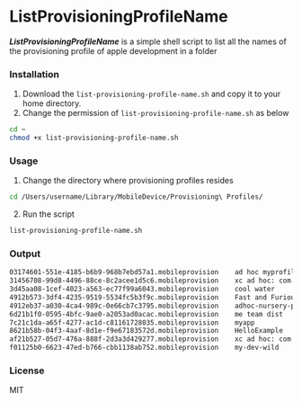 # ListProvisioningProfileName

***ListProvisioningProfileName*** is a simple shell script to list all the names of the provisioning profile of apple development in a folder

### Installation
1. Download the `list-provisioning-profile-name.sh` and copy it to your home directory.
2. Change the permission of `list-provisioning-profile-name.sh` as below
```sh
cd ~
chmod +x list-provisioning-profile-name.sh
```

### Usage
1. Change the directory where provisioning profiles resides
```sh
cd /Users/username/Library/MobileDevice/Provisioning\ Profiles/
```
2. Run the script
```sh
list-provisioning-profile-name.sh
```

### Output
```sh
03174601-551e-4185-b6b9-968b7ebd57a1.mobileprovision	ad hoc myprofile
31456708-99d8-4496-88ce-8c2acee1d5c6.mobileprovision	xc ad hoc: com.abc.ios.*
3d45aa08-1cef-4023-a563-ec77f99a6043.mobileprovision	cool water
4912b573-3df4-4235-9519-5534fc5b3f9c.mobileprovision	Fast and Furious
4912eb37-a030-4ca4-989c-0e66cb7c3795.mobileprovision	adhoc-nursery-poems
6d21b1f0-0595-4bfc-9ae0-a2053ad0acac.mobileprovision	me team dist
7c21c1da-a65f-4277-ac1d-c81161728035.mobileprovision	myapp
8621b58b-04f3-4aaf-8d1e-f9e67183572d.mobileprovision	HelloExample
af21b527-05d7-476a-888f-2d3a3d429277.mobileprovision	xc ad hoc: com.abc.ios.name
f01125b0-6623-47ed-b766-cbb1138ab752.mobileprovision	my-dev-wild
```

### License
MIT
